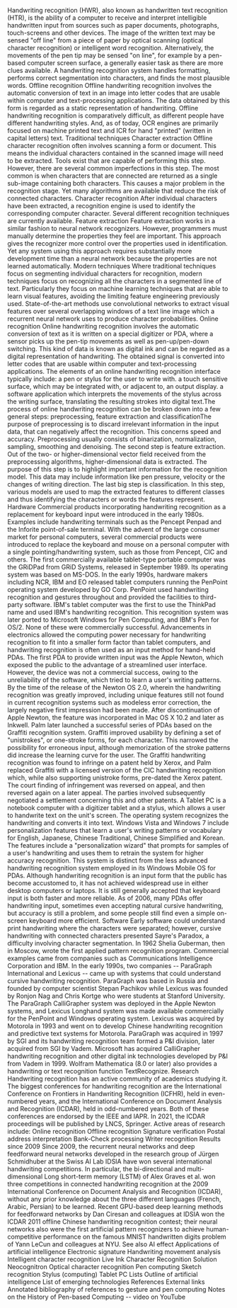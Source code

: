 Handwriting recognition (HWR), also known as handwritten text
recognition (HTR), is the ability of a computer to receive and interpret
intelligible handwritten input from sources such as paper documents,
photographs, touch-screens and other devices. The image of the written
text may be sensed \"off line\" from a piece of paper by optical
scanning (optical character recognition) or intelligent word
recognition. Alternatively, the movements of the pen tip may be sensed
\"on line\", for example by a pen-based computer screen surface, a
generally easier task as there are more clues available. A handwriting
recognition system handles formatting, performs correct segmentation
into characters, and finds the most plausible words. Offline recognition
Offline handwriting recognition involves the automatic conversion of
text in an image into letter codes that are usable within computer and
text-processing applications. The data obtained by this form is regarded
as a static representation of handwriting. Offline handwriting
recognition is comparatively difficult, as different people have
different handwriting styles. And, as of today, OCR engines are
primarily focused on machine printed text and ICR for hand \"printed\"
(written in capital letters) text. Traditional techniques Character
extraction Offline character recognition often involves scanning a form
or document. This means the individual characters contained in the
scanned image will need to be extracted. Tools exist that are capable of
performing this step. However, there are several common imperfections in
this step. The most common is when characters that are connected are
returned as a single sub-image containing both characters. This causes a
major problem in the recognition stage. Yet many algorithms are
available that reduce the risk of connected characters. Character
recognition After individual characters have been extracted, a
recognition engine is used to identify the corresponding computer
character. Several different recognition techniques are currently
available. Feature extraction Feature extraction works in a similar
fashion to neural network recognizers. However, programmers must
manually determine the properties they feel are important. This approach
gives the recognizer more control over the properties used in
identification. Yet any system using this approach requires
substantially more development time than a neural network because the
properties are not learned automatically. Modern techniques Where
traditional techniques focus on segmenting individual characters for
recognition, modern techniques focus on recognizing all the characters
in a segmented line of text. Particularly they focus on machine learning
techniques that are able to learn visual features, avoiding the limiting
feature engineering previously used. State-of-the-art methods use
convolutional networks to extract visual features over several
overlapping windows of a text line image which a recurrent neural
network uses to produce character probabilities. Online recognition
Online handwriting recognition involves the automatic conversion of text
as it is written on a special digitizer or PDA, where a sensor picks up
the pen-tip movements as well as pen-up/pen-down switching. This kind of
data is known as digital ink and can be regarded as a digital
representation of handwriting. The obtained signal is converted into
letter codes that are usable within computer and text-processing
applications. The elements of an online handwriting recognition
interface typically include: a pen or stylus for the user to write with.
a touch sensitive surface, which may be integrated with, or adjacent to,
an output display. a software application which interprets the movements
of the stylus across the writing surface, translating the resulting
strokes into digital text.The process of online handwriting recognition
can be broken down into a few general steps: preprocessing, feature
extraction and classificationThe purpose of preprocessing is to discard
irrelevant information in the input data, that can negatively affect the
recognition. This concerns speed and accuracy. Preprocessing usually
consists of binarization, normalization, sampling, smoothing and
denoising. The second step is feature extraction. Out of the two- or
higher-dimensional vector field received from the preprocessing
algorithms, higher-dimensional data is extracted. The purpose of this
step is to highlight important information for the recognition model.
This data may include information like pen pressure, velocity or the
changes of writing direction. The last big step is classification. In
this step, various models are used to map the extracted features to
different classes and thus identifying the characters or words the
features represent. Hardware Commercial products incorporating
handwriting recognition as a replacement for keyboard input were
introduced in the early 1980s. Examples include handwriting terminals
such as the Pencept Penpad and the Inforite point-of-sale terminal. With
the advent of the large consumer market for personal computers, several
commercial products were introduced to replace the keyboard and mouse on
a personal computer with a single pointing/handwriting system, such as
those from Pencept, CIC and others. The first commercially available
tablet-type portable computer was the GRiDPad from GRiD Systems,
released in September 1989. Its operating system was based on MS-DOS. In
the early 1990s, hardware makers including NCR, IBM and EO released
tablet computers running the PenPoint operating system developed by GO
Corp. PenPoint used handwriting recognition and gestures throughout and
provided the facilities to third-party software. IBM\'s tablet computer
was the first to use the ThinkPad name and used IBM\'s handwriting
recognition. This recognition system was later ported to Microsoft
Windows for Pen Computing, and IBM\'s Pen for OS/2. None of these were
commercially successful. Advancements in electronics allowed the
computing power necessary for handwriting recognition to fit into a
smaller form factor than tablet computers, and handwriting recognition
is often used as an input method for hand-held PDAs. The first PDA to
provide written input was the Apple Newton, which exposed the public to
the advantage of a streamlined user interface. However, the device was
not a commercial success, owing to the unreliability of the software,
which tried to learn a user\'s writing patterns. By the time of the
release of the Newton OS 2.0, wherein the handwriting recognition was
greatly improved, including unique features still not found in current
recognition systems such as modeless error correction, the largely
negative first impression had been made. After discontinuation of Apple
Newton, the feature was incorporated in Mac OS X 10.2 and later as
Inkwell. Palm later launched a successful series of PDAs based on the
Graffiti recognition system. Graffiti improved usability by defining a
set of \"unistrokes\", or one-stroke forms, for each character. This
narrowed the possibility for erroneous input, although memorization of
the stroke patterns did increase the learning curve for the user. The
Graffiti handwriting recognition was found to infringe on a patent held
by Xerox, and Palm replaced Graffiti with a licensed version of the CIC
handwriting recognition which, while also supporting unistroke forms,
pre-dated the Xerox patent. The court finding of infringement was
reversed on appeal, and then reversed again on a later appeal. The
parties involved subsequently negotiated a settlement concerning this
and other patents. A Tablet PC is a notebook computer with a digitizer
tablet and a stylus, which allows a user to handwrite text on the
unit\'s screen. The operating system recognizes the handwriting and
converts it into text. Windows Vista and Windows 7 include
personalization features that learn a user\'s writing patterns or
vocabulary for English, Japanese, Chinese Traditional, Chinese
Simplified and Korean. The features include a \"personalization wizard\"
that prompts for samples of a user\'s handwriting and uses them to
retrain the system for higher accuracy recognition. This system is
distinct from the less advanced handwriting recognition system employed
in its Windows Mobile OS for PDAs. Although handwriting recognition is
an input form that the public has become accustomed to, it has not
achieved widespread use in either desktop computers or laptops. It is
still generally accepted that keyboard input is both faster and more
reliable. As of 2006, many PDAs offer handwriting input, sometimes even
accepting natural cursive handwriting, but accuracy is still a problem,
and some people still find even a simple on-screen keyboard more
efficient. Software Early software could understand print handwriting
where the characters were separated; however, cursive handwriting with
connected characters presented Sayre\'s Paradox, a difficulty involving
character segmentation. In 1962 Shelia Guberman, then in Moscow, wrote
the first applied pattern recognition program. Commercial examples came
from companies such as Communications Intelligence Corporation and IBM.
In the early 1990s, two companies -- ParaGraph International and Lexicus
-- came up with systems that could understand cursive handwriting
recognition. ParaGraph was based in Russia and founded by computer
scientist Stepan Pachikov while Lexicus was founded by Ronjon Nag and
Chris Kortge who were students at Stanford University. The ParaGraph
CalliGrapher system was deployed in the Apple Newton systems, and
Lexicus Longhand system was made available commercially for the PenPoint
and Windows operating system. Lexicus was acquired by Motorola in 1993
and went on to develop Chinese handwriting recognition and predictive
text systems for Motorola. ParaGraph was acquired in 1997 by SGI and its
handwriting recognition team formed a P&I division, later acquired from
SGI by Vadem. Microsoft has acquired CalliGrapher handwriting
recognition and other digital ink technologies developed by P&I from
Vadem in 1999. Wolfram Mathematica (8.0 or later) also provides a
handwriting or text recognition function TextRecognize. Research
Handwriting recognition has an active community of academics studying
it. The biggest conferences for handwriting recognition are the
International Conference on Frontiers in Handwriting Recognition
(ICFHR), held in even-numbered years, and the International Conference
on Document Analysis and Recognition (ICDAR), held in odd-numbered
years. Both of these conferences are endorsed by the IEEE and IAPR. In
2021, the ICDAR proceedings will be published by LNCS, Springer. Active
areas of research include: Online recognition Offline recognition
Signature verification Postal address interpretation Bank-Check
processing Writer recognition Results since 2009 Since 2009, the
recurrent neural networks and deep feedforward neural networks developed
in the research group of Jürgen Schmidhuber at the Swiss AI Lab IDSIA
have won several international handwriting competitions. In particular,
the bi-directional and multi-dimensional Long short-term memory (LSTM)
of Alex Graves et al. won three competitions in connected handwriting
recognition at the 2009 International Conference on Document Analysis
and Recognition (ICDAR), without any prior knowledge about the three
different languages (French, Arabic, Persian) to be learned. Recent
GPU-based deep learning methods for feedforward networks by Dan Ciresan
and colleagues at IDSIA won the ICDAR 2011 offline Chinese handwriting
recognition contest; their neural networks also were the first
artificial pattern recognizers to achieve human-competitive performance
on the famous MNIST handwritten digits problem of Yann LeCun and
colleagues at NYU. See also AI effect Applications of artificial
intelligence Electronic signature Handwriting movement analysis
Intelligent character recognition Live Ink Character Recognition
Solution Neocognitron Optical character recognition Pen computing Sketch
recognition Stylus (computing) Tablet PC Lists Outline of artificial
intelligence List of emerging technologies References External links
Annotated bibliography of references to gesture and pen computing Notes
on the History of Pen-based Computing -- video on YouTube

